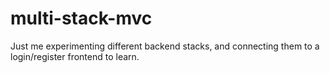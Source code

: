 # multi-stack-mvc
Just me experimenting different backend stacks, and connecting them to a login/register frontend to learn.
